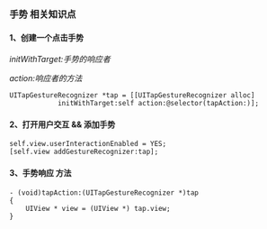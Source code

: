 ### 手势 相关知识点

#### 1、创建一个点击手势

*initWithTarget:手势的响应者*

*action:响应者的方法*

```objc
UITapGestureRecognizer *tap = [[UITapGestureRecognizer alloc] 
			initWithTarget:self action:@selector(tapAction:)];
```

#### 2、打开用户交互 && 添加手势

```objc
self.view.userInteractionEnabled = YES;
[self.view addGestureRecognizer:tap];
```

#### 3、手势响应 方法

```objc
- (void)tapAction:(UITapGestureRecognizer *)tap
{
	UIView * view = (UIView *) tap.view;
}
```
   
